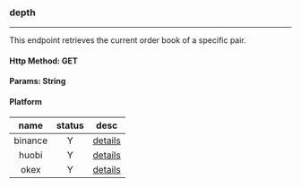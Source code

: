 ### depth

---

This endpoint retrieves the current order book of a specific pair.

#### Http Method: GET

#### Params: String

#### Platform

| name | status | desc |
|:---:|:---:|:---:|
| binance | Y | [details](https://binance-docs.github.io/apidocs/spot/cn/#38a975b802) |
| huobi   | Y | [details](https://huobiapi.github.io/docs/spot/v1/cn/#0f7bd4961a) |
| okex    | Y | [details](https://www.okexcn.com/docs-v5/zh/#rest-api-market-data-get-order-book) |
